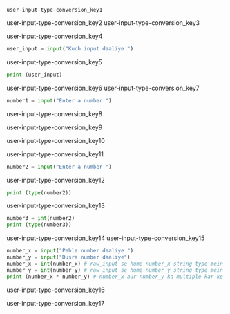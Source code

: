 ```ngMeta
user-input-type-conversion_key1
```

user-input-type-conversion_key2
user-input-type-conversion_key3


user-input-type-conversion_key4


```python
user_input = input("Kuch input daaliye ")
```
user-input-type-conversion_key5
```python
print (user_input)
```
user-input-type-conversion_key6
user-input-type-conversion_key7


```python
number1 = input("Enter a number ")
```
user-input-type-conversion_key8

  
user-input-type-conversion_key9


user-input-type-conversion_key10
  
user-input-type-conversion_key11
```python
number2 = input("Enter a number ")
```
user-input-type-conversion_key12


```python
print (type(number2))
```
user-input-type-conversion_key13


```python
number3 = int(number2)
print (type(number3))
```
user-input-type-conversion_key14
user-input-type-conversion_key15


```python
number_x = input("Pehla number daaliye ")
number_y = input("Dusra number daaliye")
number_x = int(number_x) # raw_input se hume number_x string type mein mila
number_y = int(number_y) # raw_input se hume number_y string type mein mila
print (number_x * number_y) # number_x aur number_y ka multiple kar ke result print hoga
```
user-input-type-conversion_key16


user-input-type-conversion_key17
